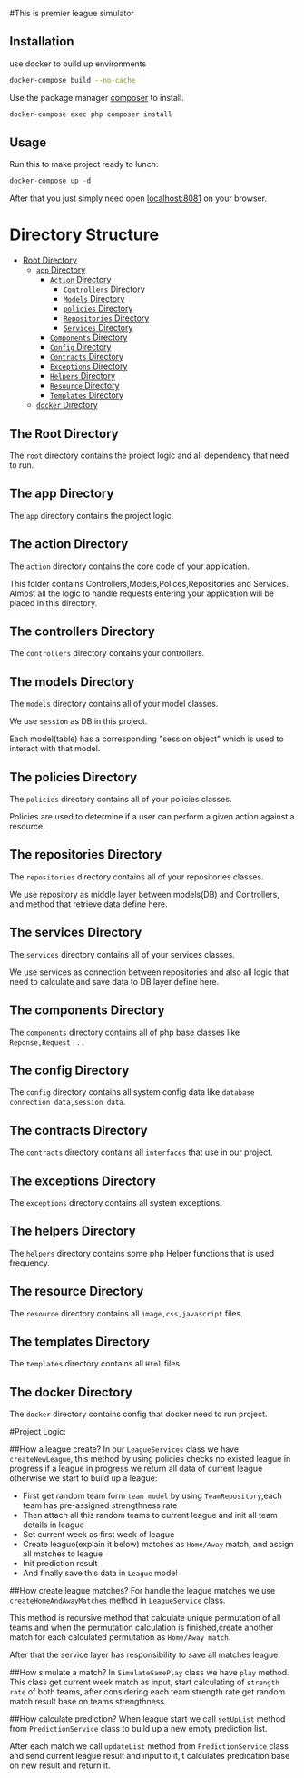 #This is premier league simulator





## Installation
use docker to build up environments
```bash
docker-compose build --no-cache
```
Use the package manager [composer](https://getcomposer.org/) to install.

```bash
docker-compose exec php composer install
```


## Usage

Run this to make project ready to lunch: 
```python
docker-compose up -d
```
After that you just simply need open [localhost:8081](http://localhost:8081) on your browser.


# Directory Structure

- [Root Directory](#the-root-directory)
    - [`app` Directory](#the-app-directory)
        - [`Action` Directory](#the-action-directory)
            - [`Controllers` Directory](#the-controllers-directory)
            - [`Models` Directory](#the-models-directory)
            - [`policies` Directory](#the-policies-directory)
            - [`Repositories` Directory](#the-repositories-directory)
            - [`Services` Directory](#the-services-directory)
        - [`Components` Directory](#the-Components-directory)
        - [`Config` Directory](#the-config-directory)
        - [`Contracts` Directory](#the-contracts-directory)
        - [`Exceptions` Directory](#the-exceptions-directory)
        - [`Helpers` Directory](#the-helpers-directory)
        - [`Resource` Directory](#the-resource-directory)
        - [`Templates` Directory](#the-templates-directory)
  - [`docker` Directory](#the-docker-directory)


<a name="the-root-directory"></a>
## The Root Directory
The `root` directory contains the project logic and all dependency that need to run. 


<a name="the-app-directory"></a>
## The app Directory
The `app` directory contains the project logic.

<a name="the-action-directory"></a>
## The action Directory
The `action` directory contains the core code of your application.

This folder contains Controllers,Models,Polices,Repositories and Services. Almost all the logic to handle requests entering your application will be placed in this directory.

<a name="the-controllers-directory"></a>
## The controllers Directory
The `controllers` directory contains your controllers.


<a name="the-models-directory"></a>
## The models Directory
The `models` directory contains all of your model classes.

We use `session` as DB in this project.

Each model(table) has a corresponding "session object" which is used to interact with that model.


<a name="the-policies-directory"></a>
## The policies Directory
The `policies` directory contains all of your policies classes.

Policies are used to determine if a user can perform a given action against a resource.


<a name="the-repositories-directory"></a>
## The repositories Directory
The `repositories` directory contains all of your repositories classes.

We use repository as middle layer between models(DB) and Controllers,
and method that retrieve data define here.


<a name="the-services-directory"></a>
## The services Directory
The `services` directory contains all of your services classes.

We use services as connection between repositories and also all logic that need to calculate and save data to DB layer define here.


<a name="the-Components-directory"></a>
## The components Directory
The `components` directory contains all of php base classes like `Reponse,Request` . . .


<a name="the-config-directory"></a>
## The config Directory
The `config` directory contains all system config data like `database connection data,session data`.

<a name="the-contracts-directory"></a>
## The contracts Directory
The `contracts` directory contains all `interfaces` that use in our project.

<a name="the-exceptions-directory"></a>
## The exceptions Directory
The `exceptions` directory contains all system exceptions.

<a name="the-helpers-directory"></a>
## The helpers Directory
The `helpers` directory contains some php Helper functions that is used frequency.


<a name="the-resource-directory"></a>
## The resource Directory
The `resource` directory contains all `image,css,javascript` files.


<a name="the-templates-directory"></a>
## The templates Directory
The `templates` directory contains all `Html` files.

<a name="the-docker-directory"></a>
## The docker Directory
The `docker` directory contains config that docker need to run project.



#Project Logic:

##How a league create?
In our `LeagueServices` class we have `createNewLeague`, this method by using policies checks no existed league in progress
if a league in progress we return all data of current league otherwise we start to build up a league:

- First get random team form `team model` by using `TeamRepository`,each team has pre-assigned strengthness rate
- Then attach all this random teams to current league and init all team details in league
- Set current week as first week of league
- Create league(explain it below) matches as `Home/Away` match, and assign all matches to league
- Init prediction result
- And finally save this data in `League` model

##How create league matches? 
For handle the league matches we use `createHomeAndAwayMatches` method in `LeagueService` class.

This method is recursive method that calculate unique permutation of all teams and when
the permutation calculation is finished,create another match for each calculated permutation as `Home/Away match`.

After that the service layer has responsibility to save all matches league.


##How simulate a match?
In `SimulateGamePlay` class we have `play` method.
This class get current week match as input, start calculating of `strength rate` of both teams,
after considering each team strength rate get random match result base on teams strengthness.


##How calculate prediction?
When league start we call `setUpList` method from `PredictionService` class to build up a new empty prediction list.

After each match we call `updateList` method from `PredictionService` class and send current league result and input to it,it calculates predication base on new result and return it.